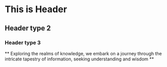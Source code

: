 # This is Header
## Header type 2 
### Header type 3

** Exploring the realms of knowledge, we embark on a journey through the intricate tapestry of information, seeking understanding and wisdom **

